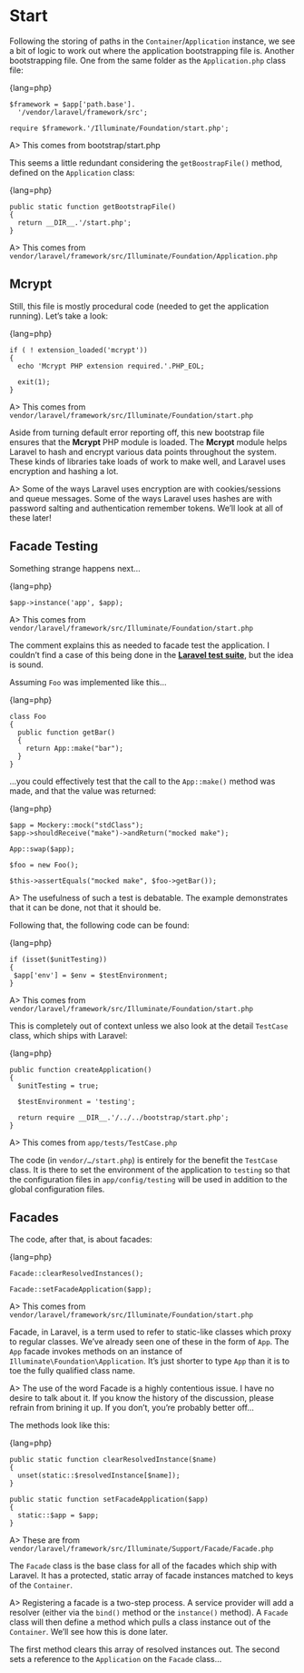 # Start

Following the storing of paths in the `Container`/`Application` instance, we see a bit of logic to work out where the application bootstrapping file is. Another bootstrapping file. One from the same folder as the `Application.php` class file:

{lang=php}
```
$framework = $app['path.base'].
  '/vendor/laravel/framework/src';
 
require $framework.'/Illuminate/Foundation/start.php';
```

A> This comes from bootstrap/start.php

This seems a little redundant considering the `getBoostrapFile()` method, defined on the `Application` class:

{lang=php}
```
public static function getBootstrapFile()
{
  return __DIR__.'/start.php';
} 
```

A> This comes from `vendor/laravel/framework/src/Illuminate/Foundation/Application.php`

## Mcrypt

Still, this file is mostly procedural code (needed to get the application running). Let’s take a look:

{lang=php}
```
if ( ! extension_loaded('mcrypt'))
{
  echo 'Mcrypt PHP extension required.'.PHP_EOL;
 
  exit(1);
}
```

A> This comes from `vendor/laravel/framework/src/Illuminate/Foundation/start.php`

Aside from turning default error reporting off, this new bootstrap file ensures that the **Mcrypt** PHP module is loaded. The **Mcrypt** module helps Laravel to hash and encrypt various data points throughout the system. These kinds of libraries take loads of work to make well, and Laravel uses encryption and hashing a lot.

A> Some of the ways Laravel uses encryption are with cookies/sessions and queue messages. Some of the ways Laravel uses hashes are with password salting and authentication remember tokens. We’ll look at all of these later!

## Facade Testing

Something strange happens next…

{lang=php}
```
$app->instance('app', $app);
```

A> This comes from `vendor/laravel/framework/src/Illuminate/Foundation/start.php`

The comment explains this as needed to facade test the application. I couldn’t find a case of this being done in the **[Laravel test suite](https://github.com/laravel/framework/tree/master/tests/Foundation)**, but the idea is sound.

Assuming `Foo` was implemented like this…

{lang=php}
```
class Foo
{
  public function getBar()
  {
    return App::make("bar");
  }
}
```

…you could effectively test that the call to the `App::make()` method was made, and that the value was returned:

{lang=php}
```
$app = Mockery::mock("stdClass");
$app->shouldReceive("make")->andReturn("mocked make");
 
App::swap($app);
 
$foo = new Foo();
 
$this->assertEquals("mocked make", $foo->getBar());
```

A> The usefulness of such a test is debatable. The example demonstrates that it can be done, not that it should be.

Following that, the following code can be found:

{lang=php}
```
if (isset($unitTesting))
{
 $app['env'] = $env = $testEnvironment;
}
```

A> This comes from `vendor/laravel/framework/src/Illuminate/Foundation/start.php`

This is completely out of context unless we also look at the detail `TestCase` class, which ships with Laravel:

{lang=php}
```
public function createApplication()
{
  $unitTesting = true;
  
  $testEnvironment = 'testing';
  
  return require __DIR__.'/../../bootstrap/start.php';
}
```

A> This comes from `app/tests/TestCase.php`

The code (in `vendor/…/start.php`) is entirely for the benefit the `TestCase` class. It is there to set the environment of the application to `testing` so that the configuration files in `app/config/testing` will be used in addition to the global configuration files.

## Facades

The code, after that, is about facades:

{lang=php}
```
Facade::clearResolvedInstances();
 
Facade::setFacadeApplication($app);
```

A> This comes from `vendor/laravel/framework/src/Illuminate/Foundation/start.php`

Facade, in Laravel, is a term used to refer to static-like classes which proxy to regular classes. We’ve already seen one of these in the form of `App`. The `App` facade invokes methods on an instance of `Illuminate\Foundation\Application`. It’s just shorter to type `App` than it is to toe the fully qualified class name.

A> The use of the word Facade is a highly contentious issue. I have no desire to talk about it. If you know the history of the discussion, please refrain from brining it up. If you don’t, you’re probably better off…

The methods look like this:

{lang=php}
```
public static function clearResolvedInstance($name)
{
  unset(static::$resolvedInstance[$name]);
}

public static function setFacadeApplication($app)
{
  static::$app = $app;
}
```

A> These are from `vendor/laravel/framework/src/Illuminate/Support/Facade/Facade.php`

The `Facade` class is the base class for all of the facades which ship with Laravel. It has a protected, static array of facade instances matched to keys of the `Container`.

A> Registering a facade is a two-step process. A service provider will add a resolver (either via the `bind()` method or the `instance()` method). A `Facade` class will then define a method which pulls a class instance out of the `Container`. We’ll see how this is done later.

The first method clears this array of resolved instances out. The second sets a reference to the `Application` on the `Facade` class…